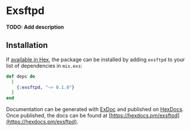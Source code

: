 # Exsftpd

**TODO: Add description**

## Installation

If [available in Hex](https://hex.pm/docs/publish), the package can be installed
by adding `exsftpd` to your list of dependencies in `mix.exs`:

```elixir
def deps do
  [
    {:exsftpd, "~> 0.1.0"}
  ]
end
```

Documentation can be generated with [ExDoc](https://github.com/elixir-lang/ex_doc)
and published on [HexDocs](https://hexdocs.pm). Once published, the docs can
be found at [https://hexdocs.pm/exsftpd](https://hexdocs.pm/exsftpd).

